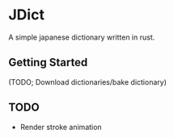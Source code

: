# JDict

A simple japanese dictionary written in rust.

## Getting Started

(TODO; Download dictionaries/bake dictionary)

## TODO

- Render stroke animation
